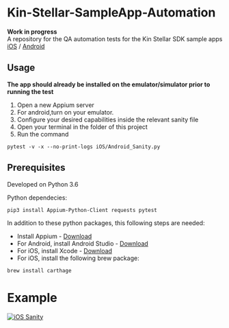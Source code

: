 # Kin-Stellar-SampleApp-Automation

**Work in progress**  
A repository for the QA automation tests for the Kin Stellar SDK sample apps  
[iOS](https://github.com/kinfoundation/kin-sdk-core-stellar-ios) / [Android](https://github.com/kinfoundation/kin-sdk-core-stellar-android)

## Usage
**The app should already be installed on the emulator/simulator prior to running the test**

1. Open a new Appium server
2. For android,turn on your emulator.
3. Configure your desired capabilities inside the relevant sanity file
2. Open your terminal in the folder of this project
3. Run the command 
```
pytest -v -x --no-print-logs iOS/Android_Sanity.py
```

## Prerequisites

Developed on Python  3.6

Python dependecies:
```
pip3 install Appium-Python-Client requests pytest
```  
In addition to these python packages, this following steps are needed:
* Install Appium - [Download](https://github.com/appium/appium-desktop/releases/tag/v1.3.1)
* For Android, install Android Studio - [Download](https://developer.android.com/studio/index.html)
* For iOS, install Xcode - [Download](https://itunes.apple.com/ao/app/xcode/id497799835?mt=12)
* For iOS, install the following brew package:
```
brew install carthage
```

# Example

[![iOS Sanity](https://i.imgur.com/IMgzltX.jpg)](https://www.youtube.com/watch?v=wPzNuMOAea8 "iOS Sanity")
